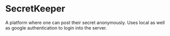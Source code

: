 # SecretKeeper
A platform where one can post their secret anonymously.
Uses local as well as google authentication to login into the server.
